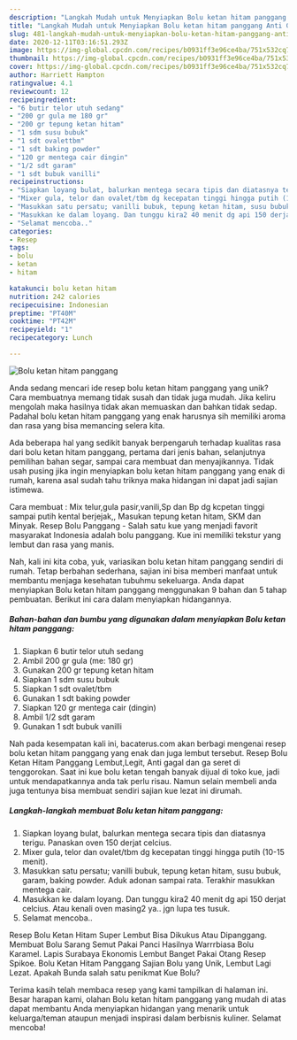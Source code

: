 ```yaml
---
description: "Langkah Mudah untuk Menyiapkan Bolu ketan hitam panggang Anti Gagal"
title: "Langkah Mudah untuk Menyiapkan Bolu ketan hitam panggang Anti Gagal"
slug: 481-langkah-mudah-untuk-menyiapkan-bolu-ketan-hitam-panggang-anti-gagal
date: 2020-12-11T03:16:51.293Z
image: https://img-global.cpcdn.com/recipes/b0931ff3e96ce4ba/751x532cq70/bolu-ketan-hitam-panggang-foto-resep-utama.jpg
thumbnail: https://img-global.cpcdn.com/recipes/b0931ff3e96ce4ba/751x532cq70/bolu-ketan-hitam-panggang-foto-resep-utama.jpg
cover: https://img-global.cpcdn.com/recipes/b0931ff3e96ce4ba/751x532cq70/bolu-ketan-hitam-panggang-foto-resep-utama.jpg
author: Harriett Hampton
ratingvalue: 4.1
reviewcount: 12
recipeingredient:
- "6 butir telor utuh sedang"
- "200 gr gula me 180 gr"
- "200 gr tepung ketan hitam"
- "1 sdm susu bubuk"
- "1 sdt ovalettbm"
- "1 sdt baking powder"
- "120 gr mentega cair dingin"
- "1/2 sdt garam"
- "1 sdt bubuk vanilli"
recipeinstructions:
- "Siapkan loyang bulat, balurkan mentega secara tipis dan diatasnya terigu. Panaskan oven 150 derjat celcius."
- "Mixer gula, telor dan ovalet/tbm dg kecepatan tinggi hingga putih (10-15 menit)."
- "Masukkan satu persatu; vanilli bubuk, tepung ketan hitam, susu bubuk, garam, baking powder. Aduk adonan sampai rata. Terakhir masukkan mentega cair."
- "Masukkan ke dalam loyang. Dan tunggu kira2 40 menit dg api 150 derjat celcius. Atau kenali oven masing2 ya.. jgn lupa tes tusuk."
- "Selamat mencoba.."
categories:
- Resep
tags:
- bolu
- ketan
- hitam

katakunci: bolu ketan hitam 
nutrition: 242 calories
recipecuisine: Indonesian
preptime: "PT40M"
cooktime: "PT42M"
recipeyield: "1"
recipecategory: Lunch

---
```



![Bolu ketan hitam panggang](https://img-global.cpcdn.com/recipes/b0931ff3e96ce4ba/751x532cq70/bolu-ketan-hitam-panggang-foto-resep-utama.jpg)

Anda sedang mencari ide resep bolu ketan hitam panggang yang unik? Cara membuatnya memang tidak susah dan tidak juga mudah. Jika keliru mengolah maka hasilnya tidak akan memuaskan dan bahkan tidak sedap. Padahal bolu ketan hitam panggang yang enak harusnya sih memiliki aroma dan rasa yang bisa memancing selera kita.

Ada beberapa hal yang sedikit banyak berpengaruh terhadap kualitas rasa dari bolu ketan hitam panggang, pertama dari jenis bahan, selanjutnya pemilihan bahan segar, sampai cara membuat dan menyajikannya. Tidak usah pusing jika ingin menyiapkan bolu ketan hitam panggang yang enak di rumah, karena asal sudah tahu triknya maka hidangan ini dapat jadi sajian istimewa.

Cara membuat : Mix telur,gula pasir,vanili,Sp dan Bp dg kcpetan tinggi sampai putih kental berjejak,, Masukan tepung ketan hitam, SKM dan Minyak. Resep Bolu Panggang - Salah satu kue yang menjadi favorit masyarakat Indonesia adalah bolu panggang. Kue ini memiliki tekstur yang lembut dan rasa yang manis.


Nah, kali ini kita coba, yuk, variasikan bolu ketan hitam panggang sendiri di rumah. Tetap berbahan sederhana, sajian ini bisa memberi manfaat untuk membantu menjaga kesehatan tubuhmu sekeluarga. Anda dapat menyiapkan Bolu ketan hitam panggang menggunakan 9 bahan dan 5 tahap pembuatan. Berikut ini cara dalam menyiapkan hidangannya.

<!--inarticleads1-->

##### Bahan-bahan dan bumbu yang digunakan dalam menyiapkan Bolu ketan hitam panggang:

1. Siapkan 6 butir telor utuh sedang
1. Ambil 200 gr gula (me: 180 gr)
1. Gunakan 200 gr tepung ketan hitam
1. Siapkan 1 sdm susu bubuk
1. Siapkan 1 sdt ovalet/tbm
1. Gunakan 1 sdt baking powder
1. Siapkan 120 gr mentega cair (dingin)
1. Ambil 1/2 sdt garam
1. Gunakan 1 sdt bubuk vanilli


Nah pada kesempatan kali ini, bacaterus.com akan berbagi mengenai resep bolu ketan hitam panggang yang enak dan juga lembut tersebut. Resep Bolu Ketan Hitam Panggang Lembut,Legit, Anti gagal dan ga seret di tenggorokan. Saat ini kue bolu ketan tengah banyak dijual di toko kue, jadi untuk mendapatkannya anda tak perlu risau. Namun selain membeli anda juga tentunya bisa membuat sendiri sajian kue lezat ini dirumah. 

<!--inarticleads2-->

##### Langkah-langkah membuat Bolu ketan hitam panggang:

1. Siapkan loyang bulat, balurkan mentega secara tipis dan diatasnya terigu. Panaskan oven 150 derjat celcius.
1. Mixer gula, telor dan ovalet/tbm dg kecepatan tinggi hingga putih (10-15 menit).
1. Masukkan satu persatu; vanilli bubuk, tepung ketan hitam, susu bubuk, garam, baking powder. Aduk adonan sampai rata. Terakhir masukkan mentega cair.
1. Masukkan ke dalam loyang. Dan tunggu kira2 40 menit dg api 150 derjat celcius. Atau kenali oven masing2 ya.. jgn lupa tes tusuk.
1. Selamat mencoba..


Resep Bolu Ketan Hitam Super Lembut Bisa Dikukus Atau Dipanggang. Membuat Bolu Sarang Semut Pakai Panci Hasilnya Warrrbiasa Bolu Karamel. Lapis Surabaya Ekonomis Lembut Banget Pakai Otang Resep Spikoe. Bolu Ketan Hitam Panggang Sajian Bolu yang Unik, Lembut Lagi Lezat. Apakah Bunda salah satu penikmat Kue Bolu? 

Terima kasih telah membaca resep yang kami tampilkan di halaman ini. Besar harapan kami, olahan Bolu ketan hitam panggang yang mudah di atas dapat membantu Anda menyiapkan hidangan yang menarik untuk keluarga/teman ataupun menjadi inspirasi dalam berbisnis kuliner. Selamat mencoba!
